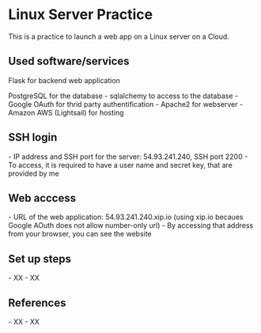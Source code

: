 <h1> Linux Server Practice </h1>

This is a practice to launch a web app on a Linux server on a Cloud. 




<h2>Used software/services </h2>
<p> Flask for backend web application
<p> PostgreSQL for the database 
- sqlalchemy to access to the database
- Google OAuth for thrid party authentification
- Apache2 for webserver
- Amazon AWS (Lightsail) for hosting


<h2>SSH login</h2> 
- IP address and SSH port for the server:  54.93.241.240,  SSH port 2200     
- To access, it is required to have a user name and secret key, that are provided by me


<h2>Web acccess</h2>
- URL of the web application:  54.93.241.240.xip.io   (using xip.io becaues Google AOuth does not allow number-only url) 
- By accessing that address from your browser, you can see the website


<h2>Set up steps</h2>
- XX
- XX

<h2>References</h2>
- XX
- XX






  
